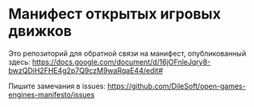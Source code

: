 # Манифест открытых игровых движков

Это репозиторий для обратной связи на манифест, опубликованный здесь: https://docs.google.com/document/d/16jOFnleJqry8-bwzQDiH2FHE4g2p7Q9czM9waRqaE44/edit#

Пишите замечания в issues: https://github.com/DileSoft/open-games-engines-manifesto/issues
